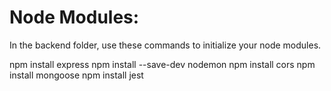 # Node Modules:

In the backend folder, use these commands to initialize your node modules.

npm install express
npm install --save-dev nodemon
npm install cors
npm install mongoose
npm install jest